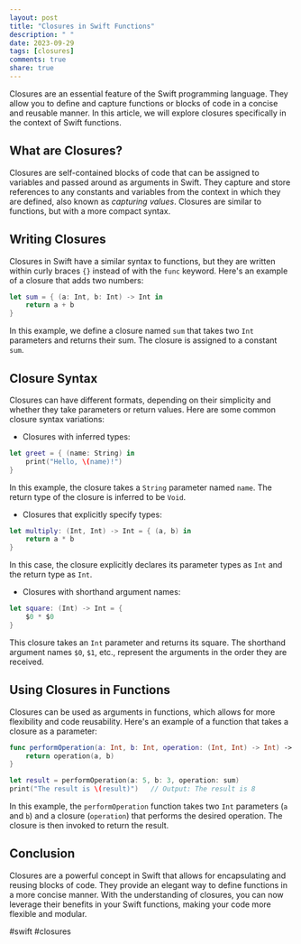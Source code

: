 ```yaml
---
layout: post
title: "Closures in Swift Functions"
description: " "
date: 2023-09-29
tags: [closures]
comments: true
share: true
---
```


Closures are an essential feature of the Swift programming language. They allow you to define and capture functions or blocks of code in a concise and reusable manner. In this article, we will explore closures specifically in the context of Swift functions.

## What are Closures?

Closures are self-contained blocks of code that can be assigned to variables and passed around as arguments in Swift. They capture and store references to any constants and variables from the context in which they are defined, also known as *capturing values*. Closures are similar to functions, but with a more compact syntax.

## Writing Closures

Closures in Swift have a similar syntax to functions, but they are written within curly braces `{}` instead of with the `func` keyword. Here's an example of a closure that adds two numbers:

```swift
let sum = { (a: Int, b: Int) -> Int in
    return a + b
}
```

In this example, we define a closure named `sum` that takes two `Int` parameters and returns their sum. The closure is assigned to a constant `sum`.

## Closure Syntax

Closures can have different formats, depending on their simplicity and whether they take parameters or return values. Here are some common closure syntax variations:

- Closures with inferred types:

```swift
let greet = { (name: String) in
    print("Hello, \(name)!")
}
```
  
In this example, the closure takes a `String` parameter named `name`. The return type of the closure is inferred to be `Void`.

- Closures that explicitly specify types:

```swift
let multiply: (Int, Int) -> Int = { (a, b) in
    return a * b
}
```
  
In this case, the closure explicitly declares its parameter types as `Int` and the return type as `Int`.

- Closures with shorthand argument names:

```swift
let square: (Int) -> Int = {
    $0 * $0
}
```
  
This closure takes an `Int` parameter and returns its square. The shorthand argument names `$0`, `$1`, etc., represent the arguments in the order they are received.

## Using Closures in Functions

Closures can be used as arguments in functions, which allows for more flexibility and code reusability. Here's an example of a function that takes a closure as a parameter:

```swift
func performOperation(a: Int, b: Int, operation: (Int, Int) -> Int) -> Int {
    return operation(a, b)
}

let result = performOperation(a: 5, b: 3, operation: sum)
print("The result is \(result)")   // Output: The result is 8
```

In this example, the `performOperation` function takes two `Int` parameters (`a` and `b`) and a closure (`operation`) that performs the desired operation. The closure is then invoked to return the result.

## Conclusion

Closures are a powerful concept in Swift that allows for encapsulating and reusing blocks of code. They provide an elegant way to define functions in a more concise manner. With the understanding of closures, you can now leverage their benefits in your Swift functions, making your code more flexible and modular. 

#swift #closures